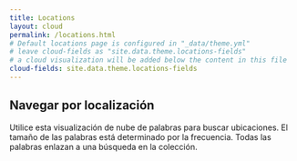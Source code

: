 ```yaml
---
title: Locations
layout: cloud
permalink: /locations.html
# Default locations page is configured in "_data/theme.yml"
# leave cloud-fields as "site.data.theme.locations-fields"
# a cloud visualization will be added below the content in this file
cloud-fields: site.data.theme.locations-fields
---
```


## Navegar por localización

Utilice esta visualización de nube de palabras para buscar ubicaciones. El tamaño de las palabras está determinado por la frecuencia. Todas las palabras enlazan a una búsqueda en la colección.
